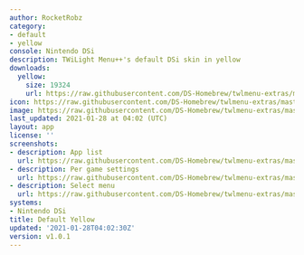 ```yaml
---
author: RocketRobz
category:
- default
- yellow
console: Nintendo DSi
description: TWiLight Menu++'s default DSi skin in yellow
downloads:
  yellow:
    size: 19324
    url: https://raw.githubusercontent.com/DS-Homebrew/twlmenu-extras/master/_nds/TWiLightMenu/dsimenu/themes/yellow.7z
icon: https://raw.githubusercontent.com/DS-Homebrew/twlmenu-extras/master/_nds/TWiLightMenu/dsimenu/themes/meta/yellow/icon.png
image: https://raw.githubusercontent.com/DS-Homebrew/twlmenu-extras/master/_nds/TWiLightMenu/dsimenu/themes/meta/yellow/icon.png
last_updated: 2021-01-28 at 04:02 (UTC)
layout: app
license: ''
screenshots:
- description: App list
  url: https://raw.githubusercontent.com/DS-Homebrew/twlmenu-extras/master/_nds/TWiLightMenu/dsimenu/themes/meta/yellow/screenshots/app-list.png
- description: Per game settings
  url: https://raw.githubusercontent.com/DS-Homebrew/twlmenu-extras/master/_nds/TWiLightMenu/dsimenu/themes/meta/yellow/screenshots/per-game-settings.png
- description: Select menu
  url: https://raw.githubusercontent.com/DS-Homebrew/twlmenu-extras/master/_nds/TWiLightMenu/dsimenu/themes/meta/yellow/screenshots/select-menu.png
systems:
- Nintendo DSi
title: Default Yellow
updated: '2021-01-28T04:02:30Z'
version: v1.0.1
---
```

